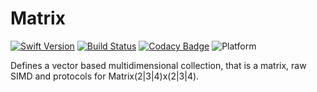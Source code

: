 # Matrix

[![Swift Version](https://img.shields.io/badge/Swift-4.2-red.svg)](https://swift.org/)
[![Build Status](https://travis-ci.com/markuswntr/matrix.svg?branch=master)](https://travis-ci.com/markuswntr/matrix)
[![Codacy Badge](https://api.codacy.com/project/badge/Grade/b915e58e800d4d0487923ec672b606da)](https://www.codacy.com/app/markuswntr/matrix)
![Platform](https://img.shields.io/badge/platform-macOS%20%7C%20linux-lightgrey.svg)

Defines a vector based multidimensional collection, that is a matrix, raw SIMD and protocols for Matrix(2|3|4)x(2|3|4).
